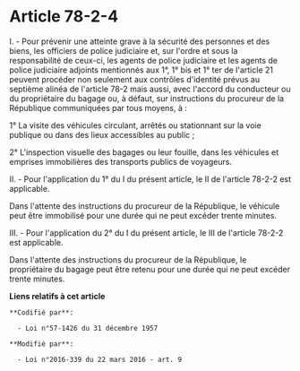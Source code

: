 # Article 78-2-4

I. - Pour prévenir une atteinte grave à la sécurité des personnes et des biens, les officiers de police judiciaire et, sur
l'ordre et sous la responsabilité de ceux-ci, les agents de police judiciaire et les agents de police judiciaire adjoints
mentionnés aux 1°, 1° bis et 1° ter de l'article 21 peuvent procéder non seulement aux contrôles d'identité prévus au
septième alinéa de l'article 78-2 mais aussi, avec l'accord du conducteur ou du propriétaire du bagage ou, à défaut, sur
instructions du procureur de la République communiquées par tous moyens, à : 

1° La visite des véhicules circulant, arrêtés ou stationnant sur la voie publique ou dans des lieux accessibles au public ; 

2° L'inspection visuelle des bagages ou leur fouille, dans les véhicules et emprises immobilières des transports publics de
voyageurs. 

II. - Pour l'application du 1° du I du présent article, le II de l'article 78-2-2 est applicable. 

Dans l'attente des instructions du procureur de la République, le véhicule peut être immobilisé pour une durée qui ne peut
excéder trente minutes. 

III. - Pour l'application du 2° du I du présent article, le III de l'article 78-2-2 est applicable. 

Dans l'attente des instructions du procureur de la République, le propriétaire du bagage peut être retenu pour une durée qui
ne peut excéder trente minutes.

**Liens relatifs à cet article**

	**Codifié par**:

	  - Loi n°57-1426 du 31 décembre 1957

	**Modifié par**:

	  - Loi n°2016-339 du 22 mars 2016 - art. 9
